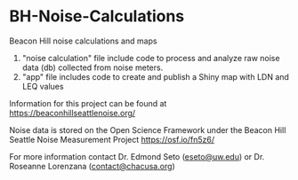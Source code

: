 # BH-Noise-Calculations
Beacon Hill noise calculations and maps

1. "noise calculation" file  include code to process and analyze raw noise data (db) collected from noise meters. 
2. "app" file includes code to create and publish a Shiny map with LDN and LEQ values  

Information for this project can be found at 
 https://beaconhillseattlenoise.org/ 
 
Noise data is stored on the Open Science Framework under the Beacon Hill Seattle Noise Measurement Project
 https://osf.io/fn5z6/

For more information contact Dr. Edmond Seto (eseto@uw.edu) or Dr. Roseanne Lorenzana (contact@chacusa.org)


